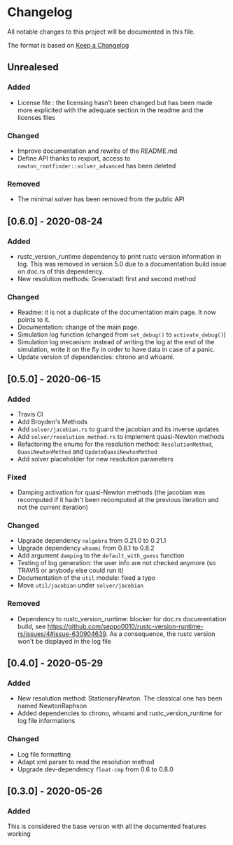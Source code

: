 # Changelog
All notable changes to this project will be documented in this file.

The format is based on [Keep a Changelog](http://keepachangelog.com/en/1.0.0/)

## Unrealesed
### Added
- License file : the licensing hasn't been changed but has been made more explicited with the adequate section in the readme and the licenses files
### Changed
- Improve documentation and rewrite of the README.md
- Define API thanks to rexport, access to `newton_rootfinder::solver_advanced` has been deleted

### Removed
- The minimal solver has been removed from the public API
## [0.6.0] - 2020-08-24
### Added
- rustc_version_runtime dependency to print rustc version information in log. This was removed in version 5.0 due to a documentation build issue on doc.rs of this dependency.
- New resolution methods: Greenstadt first and second method

### Changed
- Readme: it is not a duplicate of the documentation main page. It now points to it.
- Documentation: change of the main page.
- Simulation log function (changed from `set_debug()` to `activate_debug()`)
- Simulation log mecanism: instead of writing the log at the end of the simulation, write it on the fly in order to have data in case of a panic.
- Update version of dependencies: chrono and whoami.

## [0.5.0] - 2020-06-15
### Added
- Travis CI
- Add Broyden's Methods
- Add `solver/jacobian.rs` to guard the jacobian and its inverse updates
- Add `solver/resolution_method.rs` to implement quasi-Newton methods
- Refactoring the enums for the resolution method: `ResolutionMethod`, `QuasiNewtonMethod` and `UpdateQuasiNewtonMethod`
- Add solver placeholder for new resolution parameters

### Fixed
- Damping activation for quasi-Newton methods (the jacobian was recomputed if it hadn't been recomputed at the previous iteration and not the current iteration)

### Changed
- Upgrade dependency `nalgebra` from 0.21.0 to 0.21.1
- Upgrade dependency `whoami` from 0.8.1 to 0.8.2
- Add argument `damping` to the `default_with_guess` function
- Testing of log generation: the user info are not checked anymore (so TRAVIS or anybody else could run it)
- Documentation of the `util` module: fixed a typo
- Move `util/jacobian` under `solver/jacobian`

### Removed
- Dependency to rustc_version_runtime: blocker for doc.rs documentation build, see https://github.com/seppo0010/rustc-version-runtime-rs/issues/4#issue-630904639. As a consequence, the rustc version won't be displayed in the log file

## [0.4.0] - 2020-05-29
### Added
- New resolution method: StationaryNewton. The classical one has been named NewtonRaphson
- Added dependencies to chrono, whoami and rustc_version_runtime for log file informations

### Changed
- Log file formatting
- Adapt xml parser to read the resolution method
- Upgrade dev-dependency `float-cmp` from 0.6 to 0.8.0


## [0.3.0] - 2020-05-26
### Added
This is considered the base version with all the documented features working
